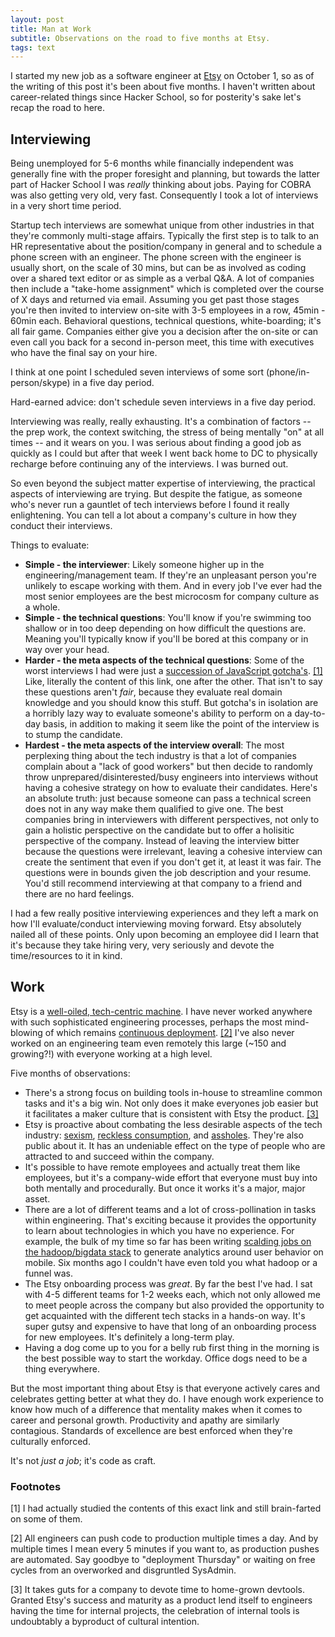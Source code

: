 ```yaml
---
layout: post
title: Man at Work
subtitle: Observations on the road to five months at Etsy.
tags: text
---
```


I started my new job as a software engineer at <a href="http://www.etsy.com">Etsy</a> on October 1, so as of the writing of this post it's been about five months.  I haven't written about career-related things since Hacker School, so for posterity's sake let's recap the road to here.

## Interviewing

Being unemployed for 5-6 months while financially independent was generally fine with the proper foresight and planning, but towards the latter part of Hacker School I was _really_ thinking about jobs.  Paying for COBRA was also getting very old, very fast.  Consequently I took a lot of interviews in a very short time period.

Startup tech interviews are somewhat unique from other industries in that they're commonly multi-stage affairs.  Typically the first step is to talk to an HR representative about the position/company in general and to schedule a phone screen with an engineer.  The phone screen with the engineer is usually short, on the scale of 30 mins, but can be as involved as coding over a shared text editor or as simple as a verbal Q&A.  A lot of companies then include a "take-home assignment" which is completed over the course of X days and returned via email.  Assuming you get past those stages you're then invited to interview on-site with 3-5 employees in a row, 45min - 60min each.  Behavioral questions, technical questions, white-boarding; it's all fair game.  Companies either give you a decision after the on-site or can even call you back for a second in-person meet, this time with executives who have the final say on your hire.

I think at one point I scheduled seven interviews of some sort (phone/in-person/skype) in a five day period.

Hard-earned advice: don't schedule seven interviews in a five day period.

Interviewing was really, really exhausting.  It's a combination of factors -- the prep work, the context switching, the stress of being mentally "on" at all times -- and it wears on you.  I was serious about finding a good job as quickly as I could but after that week I went back home to DC to physically recharge before continuing any of the interviews.  I was burned out.

So even beyond the subject matter expertise of interviewing, the practical aspects of interviewing are trying.  But despite the fatigue, as someone who's never run a gauntlet of tech interviews before I found it really enlightening.  You can tell a lot about a company's culture in how they conduct their interviews.

Things to evaluate:

* **Simple - the interviewer**: Likely someone higher up in the engineering/management team.  If they're an unpleasant person you're unlikely to escape working with them.  And in every job I've ever had the most senior employees are the best microcosm for company culture as a whole.
* **Simple - the technical questions**: You'll know if you're swimming too shallow or in too deep depending on how difficult the questions are.  Meaning you'll typically know if you'll be bored at this company or in way over your head.
* **Harder - the meta aspects of the technical questions**: Some of the worst interviews I had were just a [succession of JavaScript gotcha's](http://blog.codacy.com/short-guide-js-gotchas/). <a href="#footnotes">[1]</a>  Like, literally the content of this link, one after the other.  That isn't to say these questions aren't _fair_, because they evaluate real domain knowledge and you should know this stuff.  But gotcha's in isolation are a horribly lazy way to evaluate someone's ability to perform on a day-to-day basis, in addition to making it seem like the point of the interview is to stump the candidate.
* **Hardest - the meta aspects of the interview overall**: The most perplexing thing about the tech industry is that a lot of companies complain about a "lack of good workers" but then decide to randomly throw unprepared/disinterested/busy engineers into interviews without having a cohesive strategy on how to evaluate their candidates.  Here's an absolute truth: just because someone can pass a technical screen does not in any way make them qualified to give one.  The best companies bring in interviewers with different perspectives, not only to gain a holistic perspective on the candidate but to offer a holisitic perspective of the company.  Instead of leaving the interview bitter because the questions were irrelevant, leaving a cohesive interview can create the sentiment that even if you don't get it, at least it was fair.  The questions were in bounds given the job description and your resume.  You'd still recommend interviewing at that company to a friend and there are no hard feelings.

I had a few really positive interviewing experiences and they left a mark on how I'll evaluate/conduct interviewing moving forward.  Etsy absolutely nailed all of these points.  Only upon becoming an employee did I learn that it's because they take hiring very, very seriously and devote the time/resources to it in kind.

## Work

Etsy is a [well-oiled, tech-centric machine](http://codeascraft.com/).  I have never worked anywhere with such sophisticated engineering processes, perhaps the most mind-blowing of which remains [continuous deployment](http://www.slideshare.net/beamrider9/continuous-deployment-at-etsy-a-tale-of-two-approaches). <a href="#footnotes">[2]</a> I've also never worked on an engineering team even remotely this large (~150 and growing?!) with everyone working at a high level.

Five months of observations:

* There's a strong focus on building tools in-house to streamline common tasks and it's a big win.  Not only does it make everyones job easier but it facilitates a maker culture that is consistent with Etsy the product. <a href="#footnotes">[3]</a> 
* Etsy is proactive about combating the less desirable aspects of the tech industry: [sexism](http://www.etsy.com/hacker-grants), [reckless consumption](http://www.etsy.com/blog/news/2012/etsy-joins-the-b-corporation-movement/), and [assholes](http://www.slideshare.net/chaddickerson/code-as-craft-building-a-strong-engineering-culture-at-etsy). They're also public about it. It has an undeniable effect on the type of people who are attracted to and succeed within the company.
* It's possible to have remote employees and actually treat them like employees, but it's a company-wide effort that everyone must buy into both mentally and procedurally.  But once it works it's a major, major asset.
* There are a lot of different teams and a lot of cross-pollination in tasks within engineering.  That's exciting because it provides the opportunity to learn about technologies in which you have no experience.  For example, the bulk of my time so far has been writing [scalding jobs on the hadoop/bigdata stack](https://speakerdeck.com/mcfunley/scalding-at-etsy) to generate analytics around user behavior on mobile.  Six months ago I couldn't have even told you what hadoop or a funnel was.
* The Etsy onboarding process was _great_. By far the best I've had. I sat with 4-5 different teams for 1-2 weeks each, which not only allowed me to meet people across the company but also provided the opportunity to get acquainted with the different tech stacks in a hands-on way. It's super gutsy and expensive to have that long of an onboarding process for new employees.  It's definitely a long-term play.
* Having a dog come up to you for a belly rub first thing in the morning is the best possible way to start the workday.  Office dogs need to be a thing everywhere.

But the most important thing about Etsy is that everyone actively cares and celebrates getting better at what they do.  I have enough work experience to know how much of a difference that mentality makes when it comes to career and personal growth.  Productivity and apathy are similarly contagious.  Standards of excellence are best enforced when they're culturally enforced.

It's not _just a job_; it's code as craft.

<h3><a name="footnotes"></a>Footnotes</h3>

[1] I had actually studied the contents of this exact link and still brain-farted on some of them.

[2] All engineers can push code to production multiple times a day.  And by multiple times I mean every 5 minutes if you want to, as production pushes are automated.  Say goodbye to "deployment Thursday" or waiting on free cycles from an overworked and disgruntled SysAdmin.

[3] It takes guts for a company to devote time to home-grown devtools.  Granted Etsy's success and maturity as a product lend itself to engineers having the time for internal projects, the celebration of internal tools is undoubtably a byproduct of cultural intention.
